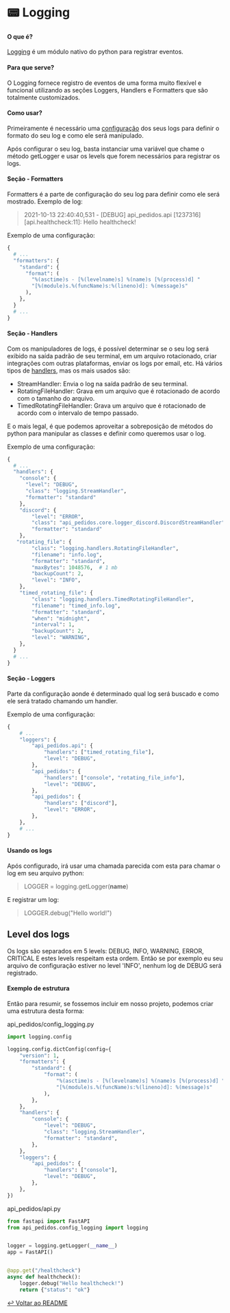 # :pager: Logging

#### O que é?

[Logging](https://docs.python.org/pt-br/3/library/logging.html) é um módulo nativo do python para registrar eventos.

#### Para que serve?

O Logging fornece registro de eventos de uma forma muito flexível e funcional utilizando as seções Loggers, Handlers e Formatters que são totalmente customizados.


#### Como usar?

Primeiramente é necessário uma [configuração](https://docs.python.org/pt-br/3/library/logging.config.html) dos seus logs para definir o formato do seu log e como ele será manipulado.

Após configurar o seu log, basta instanciar uma variável que chame o método getLogger e usar os levels que forem necessários para registrar os logs.


#### Seção - Formatters

Formatters é a parte de configuração do seu log para definir como ele será mostrado. Exemplo de log:
> 2021-10-13 22:40:40,531 - [DEBUG] api_pedidos.api [1237316] [api.healthcheck:11]: Hello healthcheck!

Exemplo de uma configuração:

```python
{
  # ...
  "formatters": {
    "standard": {
      "format": (
        "%(asctime)s - [%(levelname)s] %(name)s [%(process)d] "
        "[%(module)s.%(funcName)s:%(lineno)d]: %(message)s"
      ),
    },
  }
  # ...
}
```

#### Seção - Handlers

Com os manipuladores de logs, é possível determinar se o seu log será exibido na saída padrão de seu terminal, em um arquivo rotacionado, criar integrações com outras plataformas, enviar os logs por email, etc.
Há vários tipos de [handlers](https://docs.python.org/pt-br/3/library/logging.handlers.html), mas os mais usados são:

- StreamHandler: Envia o log na saída padrão de seu terminal.
- RotatingFileHandler: Grava em um arquivo que é rotacionado de acordo com o tamanho do arquivo.
- TimedRotatingFileHandler: Grava um arquivo que é rotacionado de acordo com o intervalo de tempo passado.

E o mais legal, é que podemos aproveitar a sobreposição de métodos do python para manipular as classes e definir como queremos usar o log.

Exemplo de uma configuração:

```python
{
  # ...
  "handlers": {
    "console": {
      "level": "DEBUG",
      "class": "logging.StreamHandler",
      "formatter": "standard"
    },
    "discord": {
        "level": "ERROR",
        "class": "api_pedidos.core.logger_discord.DiscordStreamHandler",  # classe que podemos herdar por exemplo do logging.StreamHandler para enviarmos atraves de um webhook para o discord 
        "formatter": "standard"
    },
   "rotating_file": {
        "class": "logging.handlers.RotatingFileHandler",
        "filename": "info.log",
        "formatter": "standard",
        "maxBytes": 1048576,  # 1 mb
        "backupCount": 2,
        "level": "INFO",
    },
    "timed_rotating_file": {
        "class": "logging.handlers.TimedRotatingFileHandler",
        "filename": "timed_info.log",
        "formatter": "standard",
        "when": "midnight",
        "interval": 1,
        "backupCount": 2,
        "level": "WARNING",
    },
  }
  # ...
}
```

#### Seção - Loggers

Parte da configuração aonde é determinado qual log será buscado e como ele será tratado chamando um handler.

Exemplo de uma configuração:
```python
{
    # ...
    "loggers": {
        "api_pedidos.api": {
            "handlers": ["timed_rotating_file"],
            "level": "DEBUG",
        },
        "api_pedidos": {
            "handlers": ["console", "rotating_file_info"],
            "level": "DEBUG",
        },
        "api_pedidos": {
            "handlers": ["discord"],
            "level": "ERROR",
        },
    },
    # ...
}
```

#### Usando os logs

Após configurado, irá usar uma chamada parecida com esta para chamar o log em seu arquivo python:
> LOGGER = logging.getLogger(__name__)

E registrar um log:
> LOGGER.debug("Hello world!")

## Level dos logs

Os logs são separados em 5 levels: DEBUG, INFO, WARNING, ERROR, CRITICAL
E estes levels respeitam esta ordem. Então se por exemplo eu seu arquivo de configuração estiver no level 'INFO', nenhum log de DEBUG será registrado.


#### Exemplo de estrutura

Então para resumir, se fossemos incluir em nosso projeto, podemos criar uma estrutura desta forma:

api_pedidos/config_logging.py
```python
import logging.config

logging.config.dictConfig(config={
    "version": 1,
    "formatters": {
        "standard": {
            "format": (
                "%(asctime)s - [%(levelname)s] %(name)s [%(process)d] "
                "[%(module)s.%(funcName)s:%(lineno)d]: %(message)s"
            ),
        },
    },
    "handlers": {
        "console": {
            "level": "DEBUG",
            "class": "logging.StreamHandler",
            "formatter": "standard",
        },
    },
    "loggers": {
        "api_pedidos": {
            "handlers": ["console"],
            "level": "DEBUG",
        },
    },
})
```

api_pedidos/api.py
```python
from fastapi import FastAPI
from api_pedidos.config_logging import logging


logger = logging.getLogger(__name__)
app = FastAPI()


@app.get("/healthcheck")
async def healthcheck():
    logger.debug("Hello healthcheck!")
    return {"status": "ok"}
```

[↩️ Voltar ao README ](README.md)